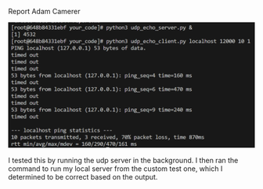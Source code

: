 Report
Adam Camerer

![iactuallytestedthis-udp_echo.png](iactuallytestedthis-udp_echo.png)

I tested this by running the udp server in the background. I then ran the command to run my local server from the custom test one, which I determined to be correct based on the output.